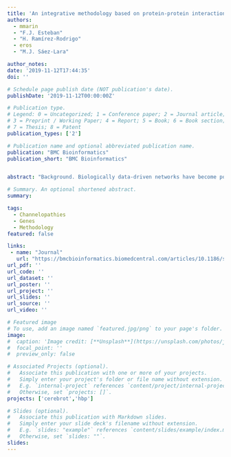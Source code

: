 ```yaml
---
title: 'An integrative methodology based on protein-protein interaction networks for identification and functional annotation of disease-relevant genes applied to channelopathies'
authors:
  - mmarin
  - "F.J. Esteban"
  - "H. Ramírez-Rodrigo"
  - eros
  - "M.J. Sáez-Lara"

author_notes:
date: '2019-11-12T17:44:35'
doi: ''

# Schedule page publish date (NOT publication's date).
publishDate: '2019-11-12T00:00:00Z'

# Publication type.
# Legend: 0 = Uncategorized; 1 = Conference paper; 2 = Journal article;
# 3 = Preprint / Working Paper; 4 = Report; 5 = Book; 6 = Book section;
# 7 = Thesis; 8 = Patent
publication_types: ['2']

# Publication name and optional abbreviated publication name.
publication: "BMC Bioinformatics"
publication_short: "BMC Bioinformatics"


abstract: "Background. Biologically data-driven networks have become powerful analytical tools that handle massive, heterogeneous datasets generated from biomedical fields. Protein-protein interaction networks can identify the most relevant structures directly tied to biological functions. Functional enrichments can then be performed based on these structural aspects of gene relationships for the study of channelopathies. Channelopathies refer to a complex group of disorders resulting from dysfunctional ion channels with distinct polygenic manifestations. This study presents a semi-automatic workflow using protein-protein interaction networks that can identify the most relevant genes and their biological processes and pathways in channelopathies to better understand their etiopathogenesis. In addition, the clinical manifestations that are strongly associated with these genes are also identified as the most characteristic in this complex group of diseases. Results. In particular, a set of nine representative disease-related genes was detected, these being the most significant genes in relation to their roles in channelopathies. In this way we attested the implication of some voltage-gated sodium (SCN1A, SCN2A, SCN4A, SCN4B, SCN5A, SCN9A) and potassium (KCNQ2, KCNH2) channels in cardiovascular diseases, epilepsies, febrile seizures, headache disorders, neuromuscular, neurodegenerative diseases or neurobehavioral manifestations. We also revealed the role of Ankyrin-G (ANK3) in the neurodegenerative and neurobehavioral disorders as well as the implication of these genes in other systems, such as the immunological or endocrine systems. Conclusions. This research provides a systems biology approach to extract information from interaction networks of gene expression. We show how large-scale computational integration of heterogeneous datasets, PPI network analyses, functional databases and published literature may support the detection and assessment of possible potential therapeutic targets in the disease. Applying our workflow makes it feasible to spot the most relevant genes and unknown relationships in channelopathies and shows its potential as a first-step approach to identify both genes and functional interactions in clinical-knowledge scenarios of target diseases. Methods. An initial gene pool is previously defined by searching general databases under a specific semantic framework. From the resulting interaction network, a subset of genes are identified as the most relevant through the workflow that includes centrality measures and other filtering and enrichment databases."

# Summary. An optional shortened abstract.
summary:

tags:
  - Channelopathies
  - Genes
  - Methodology
featured: false

links:
 - name: "Journal"
   url: "https://bmcbioinformatics.biomedcentral.com/articles/10.1186/s12859-019-3162-1"
url_pdf: ''
url_code: ''
url_dataset: ''
url_poster: ''
url_project: ''
url_slides: ''
url_source: ''
url_video: ''

# Featured image
# To use, add an image named `featured.jpg/png` to your page's folder.
image:
#  caption: 'Image credit: [**Unsplash**](https://unsplash.com/photos/jdD8gXaTZsc)'
#  focal_point: ''
#  preview_only: false

# Associated Projects (optional).
#   Associate this publication with one or more of your projects.
#   Simply enter your project's folder or file name without extension.
#   E.g. `internal-project` references `content/project/internal-project/index.md`.
#   Otherwise, set `projects: []`.
projects: ['cerebrot','hbp']

# Slides (optional).
#   Associate this publication with Markdown slides.
#   Simply enter your slide deck's filename without extension.
#   E.g. `slides: "example"` references `content/slides/example/index.md`.
#   Otherwise, set `slides: ""`.
slides:
---
```

